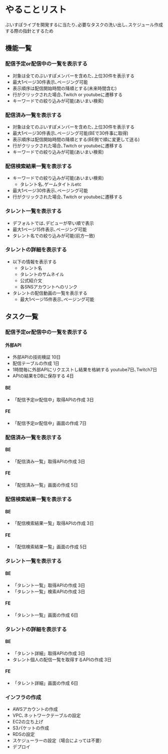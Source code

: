 # やることリスト

ぶいすぽライブを開発するに当たり､必要なタスクの洗い出し､スケジュール作成する際の指針とするため

## 機能一覧

### 配信予定or配信中の一覧を表示する

- 対象は全てのぶいすぽメンバーを含めた､上位30件を表示する
- 最大1ページ30件表示､ページング可能
- 表示順序は配信開始時間の降順とする(未来時間含む)
- 行がクリックされた場合､Twitch or youtubeに遷移する
- キーワードでの絞り込みが可能(あいまい検索)

### 配信済み一覧を表示する

- 対象は全てのぶいすぽメンバーを含めた､上位30件を表示する
- 最大1ページ30件表示､ページング可能(BEで30件事に取得)
- 表示順序は配信開始時間の降順とする(BE側で順に変更して送る)
- 行がクリックされた場合､Twitch or youtubeに遷移する
- キーワードでの絞り込みが可能(あいまい検索)

### 配信検索結果一覧を表示する

- キーワードでの絞り込みが可能(あいまい検索)
  - タレント名､ゲームタイトルetc
- 最大1ページ30件表示､ページング可能
- 行がクリックされた場合､Twitch or youtubeに遷移する

### タレント一覧を表示する

- デフォルトでは､デビューが早い順で表示
- 最大1ページ15件表示､ページング可能
- タレント名での絞り込みが可能(前方一致)

### タレントの詳細を表示する

- 以下の情報を表示する
  - タレント名
  - タレントのサムネイル
  - 公式紹介文
  - 各SNSアカウントへのリンク
- タレントの配信動画の一覧を表示する
  - 最大1ページ15件表示､ページング可能

## タスク一覧

### 配信予定or配信中の一覧を表示する

#### 外部API

- 外部APIの技術検証 10日
- 配信テーブルの作成 1日
- 1時間毎に外部APIにリクエストし結果を格納する youtube7日､Twitch7日
- APIの結果をDBに保存する 4日

#### BE

- 「配信予定or配信中」取得APIの作成 3日

#### FE

- 「配信予定or配信中」画面の作成 7日

### 配信済み一覧を表示する

#### BE

- 「配信済み一覧」取得APIの作成 3日

#### FE

- 「配信済み一覧」画面の作成 5日

### 配信検索結果一覧を表示する

#### BE

- 「配信検索結果一覧」取得APIの作成 3日

#### FE

- 「配信検索結果一覧」画面の作成 5日

### タレント一覧を表示する

#### BE

- 「タレント一覧」取得APIの作成 3日
- 「タレント一覧」検索APIの作成 3日

#### FE

- 「タレント一覧」画面の作成 6日

### タレントの詳細を表示する

#### BE

- 「タレント詳細」取得APIの作成 3日
- タレント個人の配信一覧を取得するAPIの作成 3日

#### FE

- 「タレント詳細」画面の作成 6日

### インフラの作成

- AWSアカウントの作成
- VPC､ネットワークテーブルの設定
- EC2の立ち上げ
- S3パケットの作成
- RDSの設定
- スケジューラーの設定（場合によっては不要）
- デプロイ
